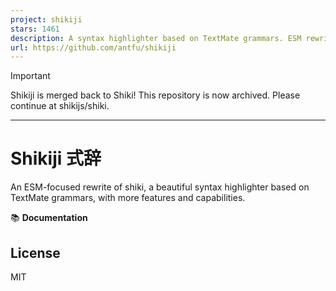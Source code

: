 ```yaml
---
project: shikiji
stars: 1461
description: A syntax highlighter based on TextMate grammars. ESM rewrite of shiki, with more features and capabilities.
url: https://github.com/antfu/shikiji
---
```


Important

Shikiji is merged back to Shiki! This repository is now archived. Please continue at shikijs/shiki.

* * *

Shikiji 式辞
==========

An ESM-focused rewrite of shiki, a beautiful syntax highlighter based on TextMate grammars, with more features and capabilities.

📚 **Documentation**

License
-------

MIT
